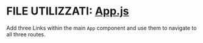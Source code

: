 # FILE UTILIZZATI: [App.js](./src/App.js)

Add three Links within the main `App` component and use them to navigate to all three routes.